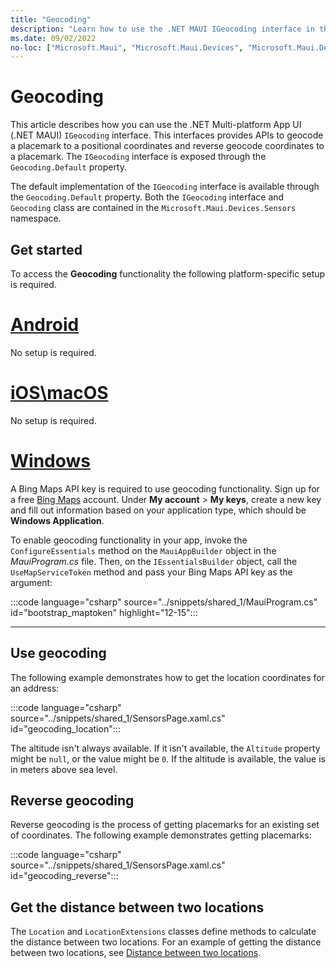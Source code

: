 ```yaml
---
title: "Geocoding"
description: "Learn how to use the .NET MAUI IGeocoding interface in the Microsoft.Maui.Devices.Sensors namespace. This interface provides APIs to both geocode a placemark to a positional coordinate, and reverse geocode coordinates to a placemark."
ms.date: 09/02/2022
no-loc: ["Microsoft.Maui", "Microsoft.Maui.Devices", "Microsoft.Maui.Devices.Sensors"]
---
```


# Geocoding

This article describes how you can use the .NET Multi-platform App UI (.NET MAUI) `IGeocoding` interface. This interfaces provides APIs to geocode a placemark to a positional coordinates and reverse geocode coordinates to a placemark. The `IGeocoding` interface is exposed through the `Geocoding.Default` property.

The default implementation of the `IGeocoding` interface is available through the `Geocoding.Default` property. Both the `IGeocoding` interface and `Geocoding` class are contained in the `Microsoft.Maui.Devices.Sensors` namespace.

## Get started

To access the **Geocoding** functionality the following platform-specific setup is required.

<!-- markdownlint-disable MD025 -->
# [Android](#tab/android)

No setup is required.

# [iOS\macOS](#tab/ios)

No setup is required.

# [Windows](#tab/windows)

A Bing Maps API key is required to use geocoding functionality. Sign up for a free [Bing Maps](https://www.bingmapsportal.com/) account. Under **My account** > **My keys**, create a new key and fill out information based on your application type, which should be **Windows Application**.

To enable geocoding functionality in your app, invoke the `ConfigureEssentials` method on the `MauiAppBuilder` object in the _MauiProgram.cs_ file. Then, on the `IEssentialsBuilder` object, call the `UseMapServiceToken` method and pass your Bing Maps API key as the argument:

:::code language="csharp" source="../snippets/shared_1/MauiProgram.cs" id="bootstrap_maptoken" highlight="12-15":::

-----
<!-- markdownlint-enable MD025 -->

## Use geocoding

The following example demonstrates how to get the location coordinates for an address:

:::code language="csharp" source="../snippets/shared_1/SensorsPage.xaml.cs" id="geocoding_location":::

The altitude isn't always available. If it isn't available, the `Altitude` property might be `null`, or the value might be `0`. If the altitude is available, the value is in meters above sea level.

## Reverse geocoding

Reverse geocoding is the process of getting placemarks for an existing set of coordinates. The following example demonstrates getting placemarks:

:::code language="csharp" source="../snippets/shared_1/SensorsPage.xaml.cs" id="geocoding_reverse":::

## Get the distance between two locations

The `Location` and `LocationExtensions` classes define methods to calculate the distance between two locations. For an example of getting the distance between two locations, see [Distance between two locations](geolocation.md#distance-between-two-locations).
